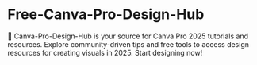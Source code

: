 # Free-Canva-Pro-Design-Hub
🎨 Canva-Pro-Design-Hub is your source for Canva Pro 2025 tutorials and resources. Explore community-driven tips and free tools to access design resources for creating visuals in 2025. Start designing now!
